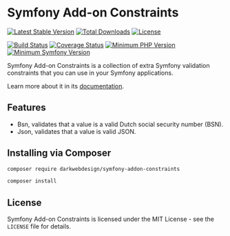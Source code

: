 # Symfony Add-on Constraints

[![Latest Stable Version](https://poser.pugx.org/darkwebdesign/symfony-addon-validators/v/stable?format=flat)](https://packagist.org/packages/darkwebdesign/symfony-addon-validators)
[![Total Downloads](https://poser.pugx.org/darkwebdesign/symfony-addon-validators/downloads?format=flat)](https://packagist.org/packages/darkwebdesign/symfony-addon-validators)
[![License](https://poser.pugx.org/darkwebdesign/symfony-addon-validators/license?format=flat)](https://packagist.org/packages/darkwebdesign/symfony-addon-validators)

[![Build Status](https://travis-ci.org/darkwebdesign/symfony-addon-validators.svg?branch=2.3)](https://travis-ci.org/darkwebdesign/symfony-addon-validators?branch=2.3)
[![Coverage Status](https://codecov.io/gh/darkwebdesign/symfony-addon-validators/branch/2.3/graph/badge.svg)](https://codecov.io/gh/darkwebdesign/symfony-addon-validators)
[![Minimum PHP Version](https://img.shields.io/badge/php-%3E%3D%205.3-blue.svg)](https://php.net/)
[![Minimum Symfony Version](https://img.shields.io/badge/symfony-%3E%3D%202.3-green.svg)](https://symfony.com/)

Symfony Add-on Constraints is a collection of extra Symfony validation constraints that you can use in your Symfony
applications.

Learn more about it in its [documentation](https://github.com/darkwebdesign/symfony-addon-pack/blob/2.3/doc/reference/constraints.md).

## Features

* Bsn, validates that a value is a valid Dutch social security number (BSN).
* Json, validates that a value is valid JSON.

## Installing via Composer

```bash
composer require darkwebdesign/symfony-addon-constraints
```

```bash
composer install
```

## License

Symfony Add-on Constraints is licensed under the MIT License - see the `LICENSE` file for details.
